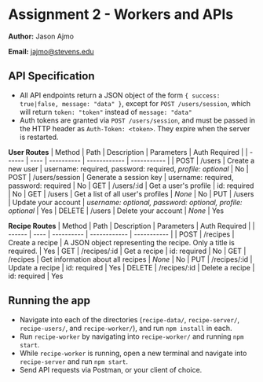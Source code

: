 Assignment 2 - Workers and APIs
==============================

**Author:** Jason Ajmo

**Email:** jajmo@stevens.edu

API Specification
-----------------
* All API endpoints return a JSON object of the form `{ success: true|false, message: "data" }`, except for `POST /users/session`, which will return `token: "token"` instead of `message: "data"`
* Auth tokens are granted via `POST /users/session`, and must be passed in the HTTP header as `Auth-Token: <token>`. They expire when the server is restarted.

**User Routes**
| Method | Path | Description | Parameters | Auth Required |
| ------ | ---- | ---------- | ------------ | ----------- |
| POST   | /users | Create a new user | username: required, password: required, *profile: optional* | No
| POST   | /users/session | Generate a session key | username: required, password: required | No
| GET    | /users/:id | Get a user's profile | id: required | No
| GET    | /users | Get a list of all user's profiles | *None* | No
| PUT    | /users | Update your account | *username: optional, password: optional, profile: optional* | Yes
| DELETE | /users | Delete your account | *None* | Yes

**Recipe Routes**
| Method | Path | Description | Parameters | Auth Required |
| ------ | ---- | ---------- | ------------ | ----------- |
| POST | /recipes | Create a recipe | A JSON object representing the recipe. Only a title is required. | Yes
| GET  | /recipes/:id | Get a recipe | id: required | No
| GET  | /recipes | Get information about all recipes | *None* | No
| PUT  | /recipes/:id | Update a recipe | id: required | Yes
| DELETE | /recipes/:id | Delete a recipe | id: required | Yes

Running the app
---------------
* Navigate into each of the directories (`recipe-data/`, `recipe-server/`, `recipe-users/`, and `recipe-worker/`), and run `npm install` in each.
* Run `recipe-worker` by navigating into `recipe-worker/` and running `npm start`.
* While `recipe-worker` is running, open a new terminal and navigate into `recipe-server` and run `npm start`.
* Send API requests via Postman, or your client of choice.
